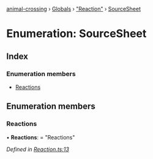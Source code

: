 [animal-crossing](../README.md) › [Globals](../globals.md) › ["Reaction"](../modules/_reaction_.md) › [SourceSheet](_reaction_.sourcesheet.md)

# Enumeration: SourceSheet

## Index

### Enumeration members

* [Reactions](_reaction_.sourcesheet.md#reactions)

## Enumeration members

###  Reactions

• **Reactions**: = "Reactions"

*Defined in [Reaction.ts:13](https://github.com/Norviah/animal-crossing/blob/415ee2a/module/types/Reaction.ts#L13)*
